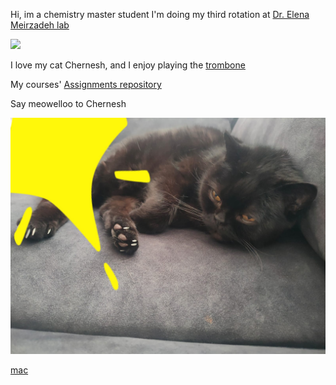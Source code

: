 
Hi, im a chemistry master student 
I'm doing my third rotation at [Dr. Elena Meirzadeh lab](https://www.weizmann.ac.il/MCMS/meirzadeh/)

![](https://github.com/LevyShaked/LevyShaked.github.io/assets/167014554/74d3645b-548a-438a-9683-c363fa9a1a67)

I love my cat Chernesh, and I enjoy playing the [trombone](https://en.wikipedia.org/wiki/Trombone)

My courses' [Assignments repository](https://github.com/LevyShaked/Assignments_rep) 

Say meowelloo to Chernesh 

![](PHOTO-2024-04-14-19-52-18.jpg)

[mac](/mac.md)
